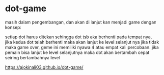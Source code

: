 # dot-game
masih dalam pengembangan, dan akan di lanjut kan menjadi game dengan konsep:

setiap dot harus ditekan sehingga dot tsb aka berhenti pada tempat nya, jika kedua dot telah berhenti maka akan lanjut ke level selanjut nya jika tidak maka game over, geme ini memiliki nyawa 4 atau empat kali percobaan. jika pemain bisa lanjut ke level selanjutnya maka dot akan bertambah cepat seiring bertambahnya level

https://ajokinali03.github.io/dot-game/

